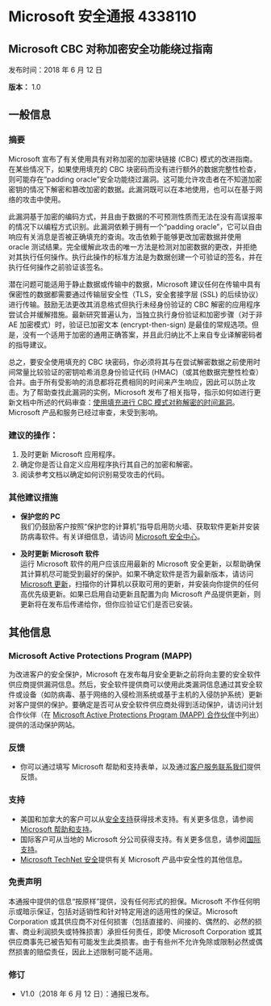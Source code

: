 ﻿---
TOCTitle: 4338110
Title: Microsoft 安全通报 4338110
---

Microsoft 安全通报 4338110
===================================

Microsoft CBC 对称加密安全功能绕过指南
-----------------------------------------------------------------------

发布时间：2018 年 6 月 12 日

**版本：** 1.0

一般信息
-------------------

### 摘要

Microsoft 宣布了有关使用具有对称加密的加密块链接 (CBC) 模式的改进指南。在某些情况下，如果使用填充的 CBC 块密码而没有进行额外的数据完整性检查，则可能存在“padding oracle”安全功能绕过漏洞。这可能允许攻击者在不知道加密密钥的情况下解密和篡改加密的数据。此漏洞既可以在本地使用，也可以在基于网络的攻击中使用。

此漏洞基于加密的编码方式，并且由于数据的不可预测性质而无法在没有高误报率的情况下以编程方式识别。此漏洞依赖于拥有一个“padding oracle”，它可以自由响应有关消息是否被正确填充的查询。攻击依赖于能够更改加密数据并使用 oracle 测试结果。完全缓解此攻击的唯一方法是检测对加密数据的更改，并拒绝对其执行任何操作。执行此操作的标准方法是为数据创建一个可验证的签名，并在执行任何操作之前验证该签名。 

潜在问题可能适用于静止数据或传输中的数据，Microsoft 建议任何在传输中具有保密性的数据都需要通过传输层安全性（TLS，安全套接字层 (SSL) 的后续协议）进行传输。鼓励无法更改其消息格式但执行未经身份验证的 CBC 解密的应用程序尝试合并缓解措施。最新研究普遍认为，当独立执行身份验证和加密步骤（对于非 AE 加密模式）时，验证已加密文本 (encrypt-then-sign) 是最佳的常规选项。但是，没有一个适用于加密的通用正确答案，并且此归纳比不上来自专业译解密码者的指导建议。 

总之，要安全使用填充的 CBC 块密码，你必须将其与在尝试解密数据之前使用时间常量比较验证的密钥哈希消息身份验证代码 (HMAC)（或其他数据完整性检查）合并。由于所有受影响的消息都将花费相同的时间来产生响应，因此可以防止攻击。为了帮助查找此漏洞的实例，Microsoft 发布了相关指导，指示如何如进行更新文档中所述的代码审查：[使用填充进行 CBC 模式对称解密的时间漏洞](https://docs.microsoft.com/dotnet/standard/security/vulnerabilities-cbc-mode)。Microsoft 产品和服务已经过审查，未受到影响。

### 建议的操作：

1. 及时更新 Microsoft 应用程序。
2. 确定你是否让自定义应用程序执行其自己的加密和解密。
3. 阅读参考文档以确定如何识别易受攻击的代码。

### 其他建议措施
  
-   **保护您的 PC**   
    我们仍鼓励客户按照“保护您的计算机”指导启用防火墙、获取软件更新并安装防病毒软件。有关详细信息，请访问 [Microsoft 安全中心](http://www.microsoft.com/zh-cn/security/default.aspx)。
  
-   **及时更新 Microsoft 软件**   
    运行 Microsoft 软件的用户应该应用最新的 Microsoft 安全更新，以帮助确保其计算机尽可能受到最好的保护。如果不确定软件是否为最新版本，请访问 [Microsoft 更新](http://go.microsoft.com/fwlink/?linkid=40747)，扫描你的计算机以获取可用的更新，并安装向你提供的任何高优先级更新。如果已启用自动更新且配置为向 Microsoft 产品提供更新，则更新将在发布后传递给你，但你应验证它们是否已安装。
  
其他信息  
-----------------

### Microsoft Active Protections Program (MAPP)
  
为改进客户的安全保护，Microsoft 在发布每月安全更新之前将向主要的安全软件供应商提供漏洞信息。然后，安全软件提供商可以使用此类漏洞信息通过其安全软件或设备（如防病毒、基于网络的入侵检测系统或基于主机的入侵防护系统）更新对客户提供的保护。要确定是否可从安全软件供应商处得到活动保护，请访问计划合作伙伴（在 [Microsoft Active Protections Program (MAPP) 合作伙伴](http://go.microsoft.com/fwlink/?linkid=215201)中列出）提供的活动保护网站。
  
### 反馈
  
-   你可以通过填写 Microsoft 帮助和支持表单，以及通过[客户服务联系我们](http://support.microsoft.com/zh-cn/kb/?scid=sw;en;1257&amp;showpage=1&amp;ws=technet&amp;sd=tech)提供反馈。
  
### 支持
  
-   美国和加拿大的客户可以从[安全支持](http://go.microsoft.com/fwlink/?linkid=21131)获得技术支持。有关更多信息，请参阅 [Microsoft 帮助和支持](http://support.microsoft.com/)。  
-   国际客户可从当地的 Microsoft 分公司获得支持。有关更多信息，请参阅[国际支持](http://go.microsoft.com/fwlink/?linkid=21155)。  
-   [Microsoft TechNet 安全](http://go.microsoft.com/fwlink/?linkid=21132)提供有关 Microsoft 产品中安全性的其他信息。
  
### 免责声明
  
本通报中提供的信息“按原样”提供，没有任何形式的担保。Microsoft 不作任何明示或暗示保证，包括对适销性和针对特定用途的适用性的保证。Microsoft Corporation 或其供应商不对任何损害（包括直接的、间接的、偶然的、必然的损害、商业利润损失或特殊损害）承担任何责任，即使 Microsoft Corporation 或其供应商事先已被告知有可能发生此类损害。由于有些州不允许免除或限制必然或偶然损害的赔偿责任，因此上述限制可能不适用。
  
### 修订
  
-   V1.0（2018 年 6 月 12 日）：通报已发布。  

